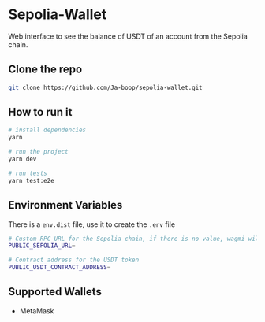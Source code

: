 # Sepolia-Wallet

Web interface to see the balance of USDT of an account from the Sepolia chain.

## Clone the repo

```bash
git clone https://github.com/Ja-boop/sepolia-wallet.git
```

## How to run it

```bash
# install dependencies
yarn

# run the project
yarn dev

# run tests
yarn test:e2e
```

## Environment Variables

There is a `env.dist` file, use it to create the `.env` file

```bash
# Custom RPC URL for the Sepolia chain, if there is no value, wagmi will use the default one
PUBLIC_SEPOLIA_URL=

# Contract address for the USDT token
PUBLIC_USDT_CONTRACT_ADDRESS=
```
## Supported Wallets
- MetaMask


